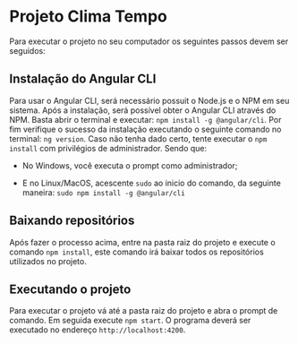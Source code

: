 # Projeto Clima Tempo

Para executar o projeto no seu computador os seguintes passos devem ser seguidos: 

## Instalação do Angular CLI

Para usar o Angular CLI, será necessário possuit o Node.js e o NPM em seu sistema.
Após a instalação, será possível obter o Angular CLI através do NPM. Basta abrir o terminal e executar: `npm install -g @angular/cli`.
Por fim verifique o sucesso da instalação executando o seguinte comando no terminal: `ng version`. Caso não tenha dado certo, tente
executar o `npm install` com privilégios de administrador. Sendo que:

* No Windows, você executa o prompt como administrador;

* E no Linux/MacOS, acescente `sudo` ao inicio do comando, da seguinte maneira: `sudo npm install -g @angular/cli`

## Baixando repositórios

Após fazer o processo acima, entre na pasta raiz do projeto e execute o comando `npm install`, este comando irá baixar todos os repositórios utilizados no projeto.

## Executando o projeto

Para executar o projeto vá até a pasta raiz do projeto e abra o prompt de comando. Em seguida execute `npm start`. O programa deverá ser executado no endereço `http://localhost:4200`.
